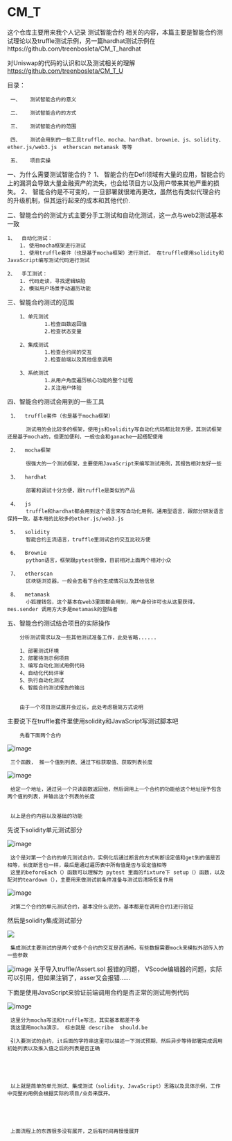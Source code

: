 # CM_T

这个仓库主要用来我个人记录 测试智能合约 相关的内容，本篇主要是智能合约测试理论以及truffle测试示例，另一篇hardhat测试示例在https://github.com/treenbosleta/CM_T_hardhat

对Uniswap的代码的认识和以及测试相关的理解
https://github.com/treenbosleta/CM_T_U




目录：

     一、   测试智能合约的意义

     二、   测试智能合约的方式

     三、   测试智能合约的范围
     
     四、   测试会用到的一些工具truffle、mocha、hardhat、brownie、js、solidity、ether.js/web3.js  etherscan metamask 等等
     
     五、   项目实操
     
   



一、为什么需要测试智能合约？
    1、  智能合约在Defi领域有大量的应用，智能合约上的漏洞会导致大量金融资产的流失，也会给项目方以及用户带来其他严重的损失。
    2、  智能合约是不可变的，一旦部署就很难再更改，虽然也有类似代理合约的升级机制，但其运行起来的成本和其他代价.
   
   
   
二、智能合约的测试方式主要分手工测试和自动化测试，这一点与web2测试基本一致

    1、  自动化测试：
        1. 使用mocha框架进行测试
        1. 使用truffle套件（也是基于mocha框架）进行测试， 在truffle使用solidity和JavaScript编写测试代码进行测试
    
    2、  手工测试：
        1. 代码走读，寻找逻辑缺陷
        2. 模拟用户场景手动遍历功能
        
        
三、智能合约测试的范围

        1、单元测试
                1.检查函数返回值
                2.检查状态变量
                
        2、集成测试
                1.检查合约间的交互
                2.检查前端以及其他信息调用
                
        3、系统测试
                1.从用户角度遍历核心功能的整个过程
                2.关注用户体验
        
        
 四、智能合约测试会用到的一些工具
 
     1、  truffle套件（也是基于mocha框架）
          
          测试用的会比较多的框架，使用js和solidity写自动化代码都比较方便，其测试框架还是基于mocha的，但更加便利，一般也会和ganache一起搭配使用
     
     2、  mocha框架
          
          很强大的一个测试框架，主要使用JavaScript来编写测试用例，其报告相对友好一些
          
     3、  hardhat
     
          部署和调试十分方便，跟truffle是类似的产品
     
     4、  js
          truffle和hardhat都会用到这个语言来写自动化用例，通用型语言，跟部分研发语言保持一致，基本用的比较多的ether.js/web3.js
     
     5、  solidity
          智能合约主流语言，truffle里测试合约交互比较方便
     
     6、  Brownie
          python语言，框架跟pytest很像，目前相对上面两个相对小众
       
     7、  etherscan
          区块链浏览器，一般会去看下合约生成情况以及其他信息
          
     8、  metamask
          小狐狸钱包，这个基本在web3里面都会用到，用户身份许可也从这里获得，  mes.sender 调用方大多是metamask的登陆者
  
        
        
五、智能合约测试结合项目的实际操作

        分析测试需求以及一些其他测试准备工作，此处省略......
        
        1、部署测试环境
        2、部署待测示例项目
        3、编写自动化测试用例代码
        4、自动化代码评审
        5、执行自动化测试
        6、智能合约测试报告的输出
        
        
        由于一个项目测试展开会过长，此处考虑极简方式说明
        
        
        
主要说下在truffle套件里使用solidity和JavaScript写测试脚本吧

  
        先看下面两个合约
        
![image](https://github.com/treenbosleta/CM_T/blob/109a18f52421515fb08b6c58ba578accbfe97b9b/WechatIMG141.png)

     三个函数， 推一个值到列表、通过下标获取值、获取列表长度
     
     
 ![image](https://github.com/treenbosleta/CM_T/blob/e10acbcaef838ee4a77636adeb2b990de5c16ca6/WechatIMG142.png)
 
     给定一个地址，通过另一个只读函数返回他，然后调用上一个合约的功能给这个地址授予包含两个值的列表，并输出这个列表的长度
     
     
     以上是合约内容以及基础的功能
     
     
     
先说下solidity单元测试部分
     
     
 ![image](https://github.com/treenbosleta/CM_T/blob/0e5f958dbeed13be6b9c9f40c3ec45058a83eb18/WechatIMG143.png)
 
     这个是对第一个合约的单元测试合约，实例化后通过断言的方式判断设定值和get到的值是否相等，长度断言也一样，最后是通过遍历表中所有值是否与设定值相等
     这里的beforeEach（）函数可以理解为 pytest 里面的fixture下 setup（）函数，以及配对的teardown（），主要用来做测试前条件准备与测试后清场恢复作用
     
     
     
![image](https://github.com/treenbosleta/CM_T/blob/e55c8c86dd7bef201fb94472688c1ed2f8701ca8/WechatIMG144.png)
     
     对第二个合约的单元测试合约，基本没什么说的，基本都是在调用合约1进行验证
     
     
     
然后是solidity集成测试部分

![](https://github.com/treenbosleta/CM_T/blob/29d9131ffbc2aa1fe1a57bc5a8545c653c283bcd/WechatIMG145.png)

     集成测试主要测试的是两个或多个合约的交互是否通畅，有些数据需要mock来模拟外部传入的一些参数
     
    
        
        
![image](https://github.com/treenbosleta/CM_T/blob/29d9131ffbc2aa1fe1a57bc5a8545c653c283bcd/WechatIMG140.png)
        关于导入truffle/Assert.sol 报错的问题，  VScode编辑器的问题，实际可以引用，但如果注销了，asser又会报错......
        
        
        
        
 下面是使用JavaScript来验证前端调用合约是否正常的测试用例代码
     
 ![image](https://github.com/treenbosleta/CM_T/blob/f5777560e09e440bb05453081d4ab9066bcf4741/WechatIMG146.png)
 
     这里分为mocha写法和truffle写法，其实基本都差不多
     我这里用mocha演示， 标志就是 describe  should.be 
     
     引入要测试的合约，it后面的字符串这里可以描述一下测试预期，然后异步等待部署完成调用初始列表以及推入值之后的列表是否正确
     
     
     
     
     
     以上就是简单的单元测试、集成测试（solidity、JavaScript）思路以及具体示例，工作中完整的用例会根据实际的项目/业务来展开。
     
     
     
     
     
     上面流程上的东西很多没有展开，之后有时间再慢慢展开
     
 
        
        
        
        
        
        
        
        
        
